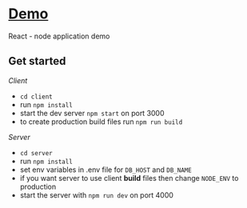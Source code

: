 # [Demo](https://compass-app-demo.herokuapp.com/#/)
React - node application demo

## Get started
*Client*
  - `cd client`
  - run `npm install`
  - start the dev server `npm start` on port 3000
  - to create production build files run `npm run build`

*Server*
  - `cd server`
  - run `npm install`
  - set env variables in .env file for `DB_HOST` and `DB_NAME`
  - if you want server to use client **build** files then change `NODE_ENV` to production
  - start the server with `npm run dev` on port 4000
